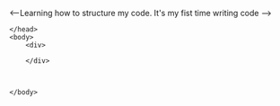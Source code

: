 <--Learning how to structure my code.
It's my fist time writing code
-->

<!DOCTYPE html>
<html>
    <head>
    
    </head>
    <body>
        <div>
        
        </div>
    
    
    
    </body>
</html>
